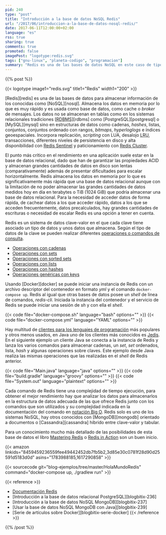 ```yaml
---
pid: 240
type: "post"
title: "Introducción a la base de datos NoSQL Redis"
url: "/2017/06/introduccion-a-la-base-de-datos-nosql-redis/"
date: 2017-06-11T12:00:00+02:00
language: "es"
rss: true
sharing: true
comments: true
promoted: false
imagePost: "logotype:redis.svg"
tags: ["gnu-linux", "planeta-codigo", "programacion"]
summary: "Redis es una de las bases de datos NoSQL en este caso de tipo clave-valor. Los valores pueden ser de diferentes tipos y tiene una amplia colección de operaciones disponibles para usar según el tipo de datos asociado a la clave."
---
```


{{% post %}}

{{< logotype image1="redis.svg" title1="Redis" width1="200" >}}

[Redis][redis] es una de las bases de datos para almacenar información de los conocidas como [NoSQL][nosql]. Almacena los datos en memoria por lo que es muy rápido y es usada como base de datos, como cache o _broker_ de mensajes. Los datos no se almacenan en tablas como en los sistemas relacionales tradiciones [<abbr title="Relational Database Management System">RDBMS</abbr>][rdbms] como [PostgreSQL][postgresql] o [MySQL][mysql] sino en estructuras de datos como cadenas, _hashes_, listas, conjuntos, conjuntos ordenado con rangos, _bitmaps_, _hyperloglogs_ e índices geoespaciales. Incorpora replicación, _scripting_ con LUA, desalojo <abbr title="Least Recently Used">LRU</abbr>, transacciones, diferentes niveles de persistencia en disco y alta disponibilidad con [Redis Sentinel](https://redis.io/topics/sentinel) y paticionamiento con [Redis Cluster](https://redis.io/topics/cluster-tutorial).

El punto más crítico en el rendimiento en una aplicación suele estar en la base de datos relacional, dado que han de garantizar las propiedades ACID y almacenan grandes cantidades de datos en disco son lentas (comparativamente) además de presentar dificultades para escalar horizontalmente. Redis almacena los datos en memoria por lo que es significativamente más rápida que una base de datos relacional aunque con la limitación de no poder almacenar las grandes cantidades de datos medidos hoy en día en terabytes o TiB (1024 GiB) que podría almacenar una base de datos relacional. Para la necesidad de acceder datos de forma rápida, de cachear datos a los que acceder rápido, datos a los que se acceden frecuentemente, datos precalculados, hay grandes cantidades de escrituras o necesidad de escalar Redis es una opción a tener en cuenta.

Redis es un sistema de datos clave-valor en el que cada clave tiene asociado un tipo de datos y unos datos que almacena. Según el tipo de datos de la clave se pueden realizar diferentes [operaciones o comandos de consulta](https://redis.io/commands).

* [Operaciones con cadenas](https://redis.io/commands#string)
* [Operaciones con sets](https://redis.io/commands#set)
* [Operaciones con sorted sets](https://redis.io/commands#sorted_set)
* [Operaciones con lists](https://redis.io/commands#list)
* [Operaciones con hashes](https://redis.io/commands#hash)
* [Operaciones genéricas con keys](https://redis.io/commands#generic)

Usando [Docker][docker] se puede iniciar una instancia de Redis con un archivo descriptor del contenedor en formato _yml_ y el comando `docker-compose up`. Redis al igual que otras bases de datos posee un _shell_ de linea de comandos, _redis-cli_. Iniciada la instancia del contenedor y el servicio de Redis se puede iniciar una sesión de _sh_ y con ella el _shell_.

{{< code file="docker-compose.sh" language="bash" options="" >}}
{{< code file="docker-compose.yml" language="YAML" options="" >}}

Hay multitud de [clientes para los lenguajes de programación](https://redis.io/clients) más populares y otros menos usados, en Java uno de los clientes más conocidos es [Jedis](https://github.com/xetorthio/jedis). En el siguiente ejemplo un cliente Java se conecta a la instancia de Redis y lanza los varios comandos para almacenar cadenas, un _set_, _set_ ordenados, lista, _hash_ y algunas operaciones sobre claves. Este ejemplo desde Java realiza las mismas operaciones que las realizadas en el _shell_ de Redis anterior.

{{< code file="Main.java" language="java" options="" >}}
{{< code file="build.gradle" language="groovy" options="" >}}
{{< code file="System.out" language="plaintext" options="" >}}

Cada comando de Redis tiene una complejidad de tiempo ejecución, para obtener el mejor rendimiento hay que analizar los datos para almacenarlos en la estructura de datos adecuada de las que ofrece Redis junto con los comandos que son utilizados y su complejidad indicada en la documentación del comando en [notación Big O](https://en.wikipedia.org/wiki/Big_O_notation). Redis solo es uno de los sistemas NoSQL, hay otros conocidos con [MongoDB][mongodb] orientado a documentos o [Cassandra][cassandra] híbrido entre clave-valor y tabular.

Para un conocimiento mucho más detallado de las posibilidades de esta base de datos el libro [Mastering Redis](https://amzn.to/2s9CYfJ) o [Redis in Action](https://amzn.to/2rio3vH) son un buen inicio.

{{< amazon
    linkids="8459459236559fee49442452db7fb5b2,3d85e30c0781f28d90d25591d5183d0d"
    asins="1783988185,1617290858" >}}

{{< sourcecode git="blog-ejemplos/tree/master/HolaMundoRedis" command="docker-compose up, ./gradlew run" >}}

{{< reference >}}
* [Documentación Redis](https://redis.io/documentation)
* [Introducción a la base de datos relacional PostgreSQL][blogbitix-236]
* [Introducción a la base de datos NoSQL MongoDB][blogbitix-237]
* [Usar la base de datos NoSQL MongoDB con Java][blogbitix-239]
* [Serie de artículos sobre Docker][blogbitix-serie-docker]
{{< /reference >}}

{{% /post %}}
